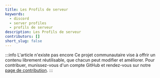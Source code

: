 ```yaml
---
title: Les Profils de serveur
keywords:
  - discord
  - server profiles
  - profils de serveur
description: Les Profils de serveur
contributors: []
short_slug: false
---
```


:::info L'article n'existe pas encore
Ce projet communautaire vise à offrir un contenu librement réutilisable, que chacun peut modifier et améliorer.
Pour contribuer, munissez-vous d'un compte GitHub et rendez-vous sur notre [page de contribution](/wiki/contribuer).
:::
